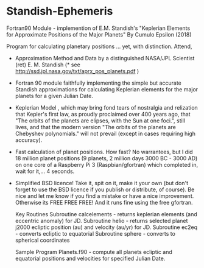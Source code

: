# Standish-Ephemeris
Fortran90 Module - implemention of E.M. Standish's "Keplerian Elements for Approximate Positions of the Major Planets" 
By Cumulo Epsilon (2018)

Program for calculating planetary positions ... yet, with distinction. Attend,

- Approximation Method and Data by a distinguished NASA/JPL Scientist (ret) E. M. Standish
    (* see http://ssd.jpl.nasa.gov/txt/aprx_pos_planets.pdf )

- Fortran 90 module faithfully implementing the simple but accurate Standish approximations for 
  calculating Keplerian elements for the major planets for a given Julian Date. 
  
 - Keplerian Model , which may bring fond tears of nostralgia and relization that Kepler's first law, as
   proudly proclaimed over 400 years ago, that "The orbits of the planets are elipses, with the Sun at 
   one foci.", still lives, and that the modern version "The orbits of the planets are Chebyshev polynomials." 
   will not prevail (except in cases requiring high accuracy).
  
 - Fast calculation of planet positions. How fast? No warrantees, but I did 18 million planet positions
   (9 planets, 2 million days 3000 BC - 3000 AD) on one core of a Raspberry Pi 3 (Raspbian/gfortran)
   which completed in, wait for it,...  4 seconds.

 - Simplified BSD licence! Take it, spit on it, make it your own (but don't forget to use the BSD licence
   if you publish or distribute, of course). Be nice and let me know if you find a mistake or have a 
   nice improvement. Otherwise its FREE FREE FREE! And it runs fine using the free gfortran.
   
   Key Routines
   Subroutine calcelements - returns keplerian elements (and eccentric anomaly) for JD.
   Subroutine helio  - returns selected planet j2000 ecliptic position (au) and velocity (au/yr) for JD.
   Subroutine ec2eq - converts ecliptic to equatorial
   Subroutine sphere - converts to spherical coordinates
   
   Sample Program
   Planets.f90 - compute all planets ecliptic and equatorial positions and velocities for specified Julian Date.
   
